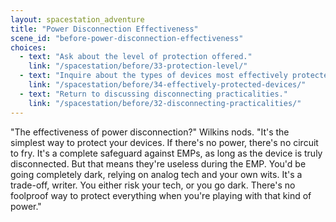 ```yaml
---
layout: spacestation_adventure
title: "Power Disconnection Effectiveness"
scene_id: "before-power-disconnection-effectiveness"
choices:
  - text: "Ask about the level of protection offered."
    link: "/spacestation/before/33-protection-level/"
  - text: "Inquire about the types of devices most effectively protected."
    link: "/spacestation/before/34-effectively-protected-devices/"
  - text: "Return to discussing disconnecting practicalities."
    link: "/spacestation/before/32-disconnecting-practicalities/"
---
```


"The effectiveness of power disconnection?" Wilkins nods. "It's the simplest way to protect your devices. If there's no power, there's no circuit to fry. It's a complete safeguard against EMPs, as long as the device is truly disconnected. But that means they're useless during the EMP. You'd be going completely dark, relying on analog tech and your own wits. It's a trade-off, writer. You either risk your tech, or you go dark. There's no foolproof way to protect everything when you're playing with that kind of power."
